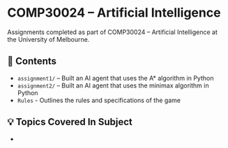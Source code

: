 # COMP30024 – Artificial Intelligence

Assignments completed as part of COMP30024 – Artificial Intelligence at the University of Melbourne.

## 📝 Contents

- `assignment1/` – Built an AI agent that uses the A* algorithm in Python
- `assignment2/` – Built an AI agent that uses the minimax algorithm in Python
- `Rules` - Outlines the rules and specifications of the game

## 💡 Topics Covered In Subject

- 
